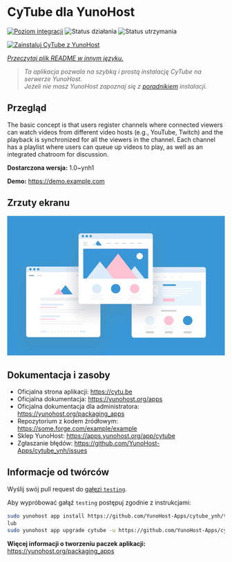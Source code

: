 <!--
To README zostało automatycznie wygenerowane przez <https://github.com/YunoHost/apps/tree/master/tools/readme_generator>
Nie powinno być ono edytowane ręcznie.
-->

# CyTube dla YunoHost

[![Poziom integracji](https://apps.yunohost.org/badge/integration/cytube)](https://ci-apps.yunohost.org/ci/apps/cytube/)
![Status działania](https://apps.yunohost.org/badge/state/cytube)
![Status utrzymania](https://apps.yunohost.org/badge/maintained/cytube)

[![Zainstaluj CyTube z YunoHost](https://install-app.yunohost.org/install-with-yunohost.svg)](https://install-app.yunohost.org/?app=cytube)

*[Przeczytaj plik README w innym języku.](./ALL_README.md)*

> *Ta aplikacja pozwala na szybką i prostą instalację CyTube na serwerze YunoHost.*  
> *Jeżeli nie masz YunoHost zapoznaj się z [poradnikiem](https://yunohost.org/install) instalacji.*

## Przegląd

The basic concept is that users register channels where connected viewers can watch videos from different video hosts (e.g., YouTube, Twitch) and the playback is synchronized for all the viewers in the channel.
Each channel has a playlist where users can queue up videos to play, as well as an integrated chatroom for discussion.

**Dostarczona wersja:** 1.0~ynh1

**Demo:** <https://demo.example.com>

## Zrzuty ekranu

![Zrzut ekranu z CyTube](./doc/screenshots/example.jpg)

## Dokumentacja i zasoby

- Oficjalna strona aplikacji: <https://cytu.be>
- Oficjalna dokumentacja: <https://yunohost.org/apps>
- Oficjalna dokumentacja dla administratora: <https://yunohost.org/packaging_apps>
- Repozytorium z kodem źródłowym: <https://some.forge.com/example/example>
- Sklep YunoHost: <https://apps.yunohost.org/app/cytube>
- Zgłaszanie błędów: <https://github.com/YunoHost-Apps/cytube_ynh/issues>

## Informacje od twórców

Wyślij swój pull request do [gałęzi `testing`](https://github.com/YunoHost-Apps/cytube_ynh/tree/testing).

Aby wypróbować gałąź `testing` postępuj zgodnie z instrukcjami:

```bash
sudo yunohost app install https://github.com/YunoHost-Apps/cytube_ynh/tree/testing --debug
lub
sudo yunohost app upgrade cytube -u https://github.com/YunoHost-Apps/cytube_ynh/tree/testing --debug
```

**Więcej informacji o tworzeniu paczek aplikacji:** <https://yunohost.org/packaging_apps>
